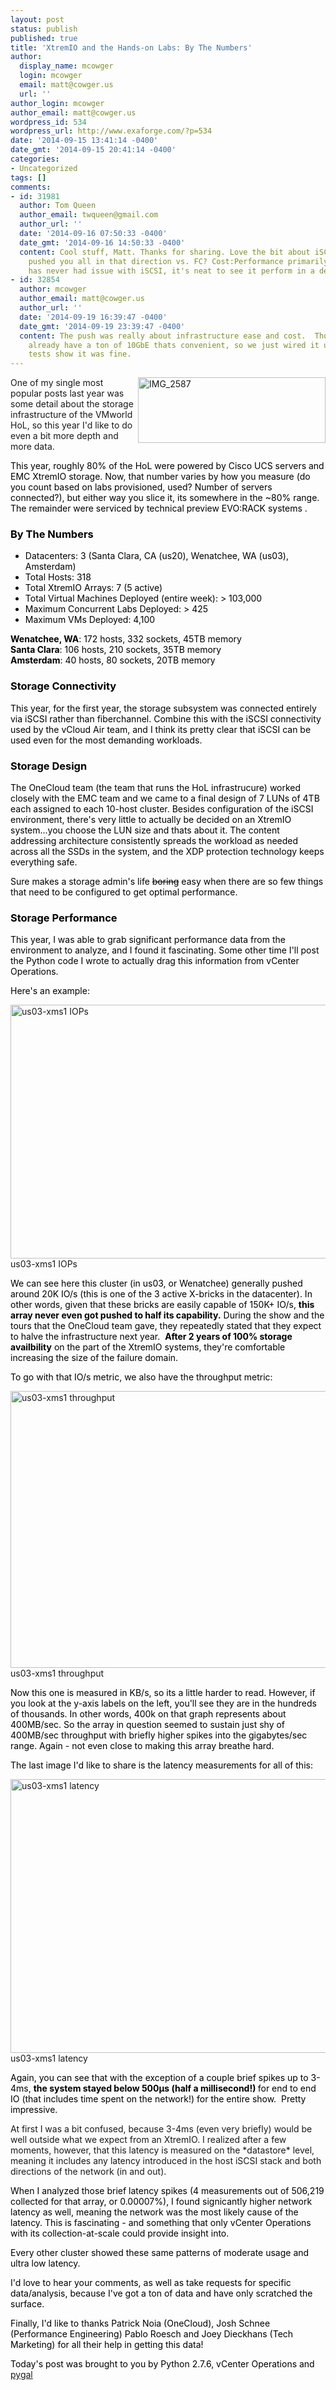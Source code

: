 ```yaml
---
layout: post
status: publish
published: true
title: 'XtremIO and the Hands-on Labs: By The Numbers'
author:
  display_name: mcowger
  login: mcowger
  email: matt@cowger.us
  url: ''
author_login: mcowger
author_email: matt@cowger.us
wordpress_id: 534
wordpress_url: http://www.exaforge.com/?p=534
date: '2014-09-15 13:41:14 -0400'
date_gmt: '2014-09-15 20:41:14 -0400'
categories:
- Uncategorized
tags: []
comments:
- id: 31981
  author: Tom Queen
  author_email: twqueen@gmail.com
  author_url: ''
  date: '2014-09-16 07:50:33 -0400'
  date_gmt: '2014-09-16 14:50:33 -0400'
  content: Cool stuff, Matt. Thanks for sharing. Love the bit about iSCSI too. What
    pushed you all in that direction vs. FC? Cost:Performance primarily? As one who
    has never had issue with iSCSI, it's neat to see it perform in a demanding environment.
- id: 32854
  author: mcowger
  author_email: matt@cowger.us
  author_url: ''
  date: '2014-09-19 16:39:47 -0400'
  date_gmt: '2014-09-19 23:39:47 -0400'
  content: The push was really about infrastructure ease and cost.  Those UCS systems
    already have a ton of 10GbE thats convenient, so we just wired it up that way.  Perf
    tests show it was fine.
---
```

<p><a href="{{ site.baseurl }}/images/2014/09/IMG_2587.png"><img align="right" class="alignright size-medium wp-image-545" src="{{ site.baseurl }}/images/2014/09/IMG_2587-300x105.png" alt="IMG_2587" width="300" height="105" /></a></p>
<p>One of my single most popular posts last year was some detail about the storage infrastructure of the VMworld HoL, so this year I'd like to do even a bit more depth and more data.</p>
<p style="color: #000000;">This year, roughly 80% of the HoL were powered by Cisco UCS servers and EMC XtremIO storage. Now, that number varies by how you measure (do you count based on labs provisioned, used? Number of servers connected?), but either way you slice it, its somewhere in the ~80% range. The remainder were serviced by technical preview EVO:RACK systems .</p>
<h3 style="font-weight: bold; color: #000000;"><strong>By The Numbers</strong></h3>
<ul style="color: #000000;">
<li>Datacenters: 3 (Santa Clara, CA (us20), Wenatchee, WA (us03), Amsterdam)</li>
<li>Total Hosts: 318</li>
<li>Total XtremIO Arrays: 7 (5 active)</li>
<li>Total Virtual Machines Deployed (entire week): &gt; 103,000<a href="{{ site.baseurl }}/images/2014/09/IMG_2587.png"><br />
</a></li>
<li>Maximum Concurrent Labs Deployed: &gt; 425</li>
<li>Maximum VMs Deployed: 4,100</li>
</ul>
<p style="color: #000000;"><strong>Wenatchee, WA</strong>: 172 hosts, 332 sockets, 45TB memory<br />
<strong>Santa Clara</strong>: 106 hosts, 210 sockets, 35TB memory<br />
<strong>Amsterdam</strong>: 40 hosts, 80 sockets, 20TB memory</p>
<h3 style="font-weight: bold; color: #000000;"><strong>Storage Connectivity</strong></h3>
<p style="color: #000000;">This year, for the first year, the storage subsystem was connected entirely via iSCSI rather than fiberchannel. Combine this with the iSCSI connectivity used by the vCloud Air team, and I think its pretty clear that iSCSI can be used even for the most demanding workloads.</p>
<h3 style="font-weight: bold; color: #000000;"><strong>Storage Design</strong></h3>
<p style="color: #000000;">The OneCloud team (the team that runs the HoL infrastrucure) worked closely with the EMC team and we came to a final design of 7 LUNs of 4TB each assigned to each 10-host cluster. Besides configuration of the iSCSI environment, there's very little to actually be decided on an XtremIO system...you choose the LUN size and thats about it. The content addressing architecture consistently spreads the workload as needed across all the SSDs in the system, and the XDP protection technology keeps everything safe.</p>
<p style="color: #000000;">Sure makes a storage admin's life <del>boring</del> easy when there are so few things that need to be configured to get optimal performance.</p>
<h3 style="font-weight: bold; color: #000000;"><strong>Storage Performance</strong></h3>
<p style="color: #000000;">This year, I was able to grab significant performance data from the environment to analyze, and I found it fascinating. Some other time I'll post the Python code I wrote to actually drag this information from vCenter Operations.</p>
<p style="color: #000000;">Here's an example:</p>
<p><a href="{{ site.baseurl }}/images/2014/09/Screen-Shot-2014-09-12-at-10.59.21-AM.png"><img class="wp-image-543 size-large" src="{{ site.baseurl }}/images/2014/09/Screen-Shot-2014-09-12-at-10.59.21-AM-1024x713.png" alt="us03-xms1 IOPs" width="584" height="406" /></a> <br>us03-xms1 IOPs</p>
<p style="color: #000000;">We can see here this cluster (in us03, or Wenatchee) generally pushed around 20K IO/s (this is one of the 3 active X-bricks in the datacenter). In other words, given that these bricks are easily capable of 150K+ IO/s, <strong>this array never even got pushed to half its capability.</strong> During the show and the tours that the OneCloud team gave, they repeatedly stated that they expect to halve the infrastructure next year.  <strong>After 2 years of 100% storage availbility</strong> on the part of the XtremIO systems, they're comfortable increasing the size of the failure domain.</p>
<p style="color: #000000;">To go with that IO/s metric, we also have the throughput metric:</p>
<p><a href="{{ site.baseurl }}/images/2014/09/Screen-Shot-2014-09-12-at-10.59.10-AM.png"><img class="wp-image-541 size-large" src="{{ site.baseurl }}/images/2014/09/Screen-Shot-2014-09-12-at-10.59.10-AM-1024x778.png" alt="us03-xms1 throughput" width="584" height="443" /></a> <br>us03-xms1 throughput</p>
<p style="color: #000000;">Now this one is measured in KB/s, so its a little harder to read. However, if you look at the y-axis labels on the left, you'll see they are in the hundreds of thousands. In other words, 400k on that graph represents about 400MB/sec. So the array in question seemed to sustain just shy of 400MB/sec throughput with briefly higher spikes into the gigabytes/sec range. Again - not even close to making this array breathe hard.</p>
<p style="color: #000000;">The last image I'd like to share is the latency measurements for all of this:</p>
<p><a href="{{ site.baseurl }}/images/2014/09/Screen-Shot-2014-09-12-at-10.59.16-AM.png"><img class="wp-image-542 size-large" src="{{ site.baseurl }}/images/2014/09/Screen-Shot-2014-09-12-at-10.59.16-AM-1024x768.png" alt="us03-xms1 latency" width="584" height="438" /></a> <br> us03-xms1 latency</p>
<p style="color: #000000;">Again, you can see that with the exception of a couple brief spikes up to 3-4ms, <strong>the system stayed below 500µs (half a millisecond!) </strong>for end to end IO (that includes time spent on the network!) for the entire show.  Pretty impressive.</p>
<p>At first I was a bit confused, because 3-4ms (even very briefly) would be well outside what we expect from an XtremIO. I realized after a few moments, however, that this latency is measured on the *datastore* level, meaning it includes any latency introduced in the host iSCSI stack and both directions of the network (in and out).</p>
<p style="color: #000000;">When I analyzed those brief latency spikes (4 measurements out of 506,219 collected for that array, or 0.00007%), I found signicantly higher network latency as well, meaning the network was the most likely cause of the latency. This is fascinating - and something that only vCenter Operations with its collection-at-scale could provide insight into.</p>
<p style="color: #000000;">Every other cluster showed these same patterns of moderate usage and ultra low latency.</p>
<p style="color: #000000;">I'd love to hear your comments, as well as take requests for specific data/analysis, because I've got a ton of data and have only scratched the surface.</p>
<p style="color: #000000;">Finally, I'd like to thanks Patrick Noia (OneCloud), Josh Schnee (Performance Engineering) Pablo Roesch and Joey Dieckhans (Tech Marketing) for all their help in getting this data!</p>
<p style="color: #000000;">Today's post was brought to you by Python 2.7.6, vCenter Operations and <a href="http://pygal.org">pygal</a></p>
